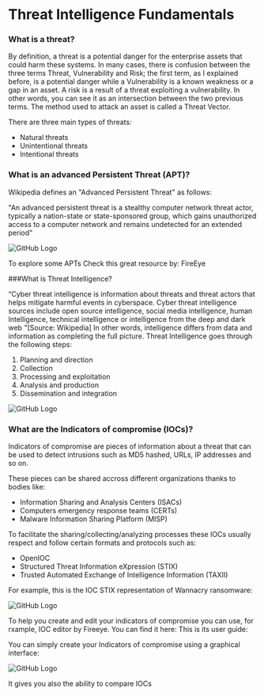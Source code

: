 # Threat Intelligence Fundamentals

### What is a threat? 
By definition, a threat is a potential danger for the enterprise assets that could harm these systems. In many cases, there is confusion between the three terms Threat, Vulnerability and Risk; the first term, as I explained before, is a potential danger while a Vulnerability is a known weakness or a gap in an asset. A risk is a result of a threat exploiting a vulnerability. In other words, you can see it as an intersection between the two previous terms. The method used to attack an asset is called a Threat Vector.


There are three main types of threats:
*	Natural threats 
*	Unintentional threats 
*	Intentional threats

### What is an advanced Persistent Threat (APT)? 
Wikipedia defines an "Advanced Persistent Threat" as follows:

"An advanced persistent threat is a stealthy computer network threat actor, typically a nation-state or state-sponsored group, which gains unauthorized access to a computer network and remains undetected for an extended period"

![GitHub Logo](https://images.idgesg.net/images/article/2018/02/security_threats_hackers_malware_spyware_phishing_virus_thinkstock_905222206-100749995-large.jpg)

To explore some APTs Check this great resource by: FireEye

###What is Threat Intelligence? 

“Cyber threat intelligence is information about threats and threat actors that helps mitigate harmful events in cyberspace. Cyber threat intelligence sources include open source intelligence, social media intelligence, human Intelligence, technical intelligence or intelligence from the deep and dark web "[Source: Wikipedia]
In other words, intelligence differs from data and information as completing the full picture. 
Threat Intelligence goes through the following steps: 

1.	Planning and direction 
2.	Collection
3.	Processing and exploitation
4.	Analysis and production
5.	Dissemination and integration 

![GitHub Logo](https://miro.medium.com/max/500/1*GinpKSzxpyPGUgbUz9E1ZQ.png)
 
### What are the Indicators of compromise (IOCs)?
Indicators of compromise are pieces of information about a threat that can be used to detect intrusions such as MD5 hashed, URLs, IP addresses and so on.
 
These pieces can be shared accross different organizations thanks to bodies like: 
*	Information Sharing and Analysis Centers (ISACs)
*	Computers emergency response teams (CERTs)
*	Malware Information Sharing Platform (MISP)

To facilitate the sharing/collecting/analyzing processes these IOCs usually respect and follow certain formats and protocols such as: 

*	OpenIOC
*	Structured Threat Information eXpression (STIX)
*	Trusted Automated Exchange of Intelligence Information (TAXII)

For example, this is the IOC STIX representation of Wannacry ransomware:

![GitHub Logo](https://www.researchgate.net/profile/Ashwinkumar_Ganesan/publication/329064578/figure/fig2/AS:703195873542144@1544666369406/STIX-representation-of-Wannacry-Ransomware.ppm)

To help you create and edit your indicators of compromise you can use, for rxample, IOC editor by Fireeye. You can find it here: 
This is its user guide:

You can simply create your Indicators of compromise using a graphical interface: 

![GitHub Logo](https://windows-cdn.softpedia.com/screenshots/IOCe_1.png)
 
 It gives you also the ability to compare IOCs

